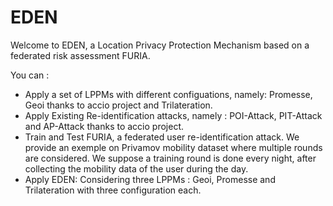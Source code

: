 # EDEN
Welcome to EDEN, a Location Privacy Protection Mechanism based on a federated risk assessment FURIA.

You can :

- Apply a set of LPPMs with different configuations, namely: Promesse, Geoi thanks to accio project and Trilateration.
- Apply Existing Re-identification attacks, namely : POI-Attack, PIT-Attack and AP-Attack thanks to accio project. 
- Train and Test FURIA, a federated user re-identification attack. We provide an exemple on Privamov mobility dataset where multiple rounds are considered. We suppose a training round is done every night, after collecting the mobility data of the user during the day. 
- Apply EDEN: Considering three LPPMs : Geoi, Promesse and Trilateration with three configuration each.
